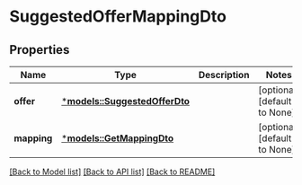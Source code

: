 # SuggestedOfferMappingDto

## Properties
Name | Type | Description | Notes
------------ | ------------- | ------------- | -------------
**offer** | [***models::SuggestedOfferDto**](SuggestedOfferDTO.md) |  | [optional] [default to None]
**mapping** | [***models::GetMappingDto**](GetMappingDTO.md) |  | [optional] [default to None]

[[Back to Model list]](../README.md#documentation-for-models) [[Back to API list]](../README.md#documentation-for-api-endpoints) [[Back to README]](../README.md)


